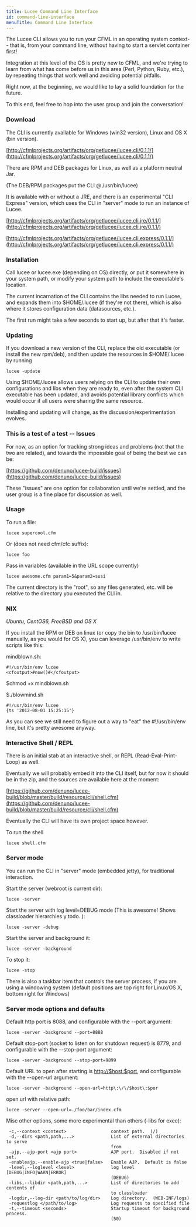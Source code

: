 ```yaml
---
title: Lucee Command Line Interface
id: command-line-interface
menuTitle: Command Line Interface
---
```


The Lucee CLI allows you to run your CFML in an operating system context-- that is, from your command line, without having to start a servlet container first!

Integration at this level of the OS is pretty new to CFML, and we're trying to learn from what has come before us in this area (Perl, Python, Ruby, etc.), by repeating things that work well and avoiding potential pitfalls.

Right now, at the beginning, we would like to lay a solid foundation for the future.

To this end, feel free to hop into the user group and join the conversation!

### Download ###

The CLI is currently available for Windows (win32 version), Linux and OS X (bin version).

[http://cfmlprojects.org/artifacts/org/getlucee/lucee.cli/0.1.1/](http://cfmlprojects.org/artifacts/org/getlucee/lucee.cli/0.1.1/)

There are RPM and DEB packages for Linux, as well as a platform neutral Jar.

(The DEB/RPM packages put the CLI @ /usr/bin/lucee)

It is available with or without a JRE, and there is an experimental "CLI Express" version, which uses the CLI in "server" mode to run an instance of Lucee.

[http://cfmlprojects.org/artifacts/org/getlucee/lucee.cli.jre/0.1.1/](http://cfmlprojects.org/artifacts/org/getlucee/lucee.cli.jre/0.1.1/)

[http://cfmlprojects.org/artifacts/org/getlucee/lucee.cli.express/0.1.1/](http://cfmlprojects.org/artifacts/org/getlucee/lucee.cli.express/0.1.1/)

### Installation ###

Call lucee or lucee.exe (depending on OS) directly, or put it somewhere in your system path, or modify your system path to include the executable's location.

The current incarnation of the CLI contains the libs needed to run Lucee, and expands them into $HOME/.lucee (if they're not there), which is also where it stores configuration data (datasources, etc.).

The first run might take a few seconds to start up, but after that it's faster.

### Updating ###

If you download a new version of the CLI, replace the old executable (or install the new rpm/deb), and then update the resources in $HOME/.lucee by running

```lucee
lucee -update
```

Using $HOME/.lucee allows users relying on the CLI to update their own configurations and libs when they are ready to, even after the system CLI executable has been updated, and avoids potential library conflicts which would occur if all users were sharing the same resource.

Installing and updating will change, as the discussion/experimentation evolves.

### This is a test of a test -- Issues ###

For now, as an option for tracking strong ideas and problems (not that the two are related), and towards the impossible goal of being the best we can be:

[https://github.com/denuno/lucee-build/issues](https://github.com/denuno/lucee-build/issues)

These "issues" are one option for collaboration until we're settled, and the user group is a fine place for discussion as well.

### Usage ###

To run a file:

```lucee
lucee supercool.cfm
```

Or (does not need cfm/cfc suffix):

```lucee
lucee foo
```

Pass in variables (available in the URL scope currently)

```lucee
lucee awesome.cfm param1=5&param2=susi
```

The current directory is the "root", so any files generated, etc. will be relative to the directory you executed the CLI in.

### NIX ###

*Ubuntu, CentOS6, FreeBSD and OS X*

If you install the RPM or DEB on linux (or copy the bin to /usr/bin/lucee manually, as you would for OS X), you can leverage /usr/bin/env to write scripts like this:

mindblown.sh:

```lucee
#!/usr/bin/env lucee
<cfoutput>#now()#</cfoutput>
```

$chmod +x mindblown.sh

$./blowmind.sh

```lucee
#!/usr/bin/env lucee
{ts '2012-08-01 15:25:15'}
```

As you can see we still need to figure out a way to "eat" the #!/usr/bin/env line, but it's pretty awesome anyway.

### Interactive Shell / REPL ###

There is an initial stab at an interactive shell, or REPL (Read-Eval-Print-Loop) as well.

Eventually we will probably embed it into the CLI itself, but for now it should be in the zip, and the sources are available here at the moment:

[https://github.com/denuno/lucee-build/blob/master/build/resource/cli/shell.cfm](https://github.com/denuno/lucee-build/blob/master/build/resource/cli/shell.cfm)

Eventually the CLI will have its own project space however.

To run the shell

```lucee
lucee shell.cfm
```

### Server mode ###

You can run the CLI in "server" mode (embedded jetty), for traditional interaction.

Start the server (webroot is current dir):

```lucee
lucee -server
```

Start the server with log level=DEBUG mode (This is awesome! Shows classloader hierarchies y todo. ):

```lucee
lucee -server -debug
```

Start the server and background it:

```lucee
lucee -server -background
```

To stop it:

```lucee
lucee -stop
```

There is also a taskbar item that controls the server process, if you are using a windowing system (default positions are top right for Linux/OS X, bottom right for Windows)

### Server mode options and defaults ###

Default http port is 8088, and configurable with the --port argument:

```lucee
lucee -server -background --port=8888
```

Default stop-port (socket to listen on for shutdown request) is 8779, and configurable with the --stop-port argument:

```lucee
lucee -server -background --stop-port=9899
```

Default URL to open after starting is <http://$host:$port>, and configurable with the --open-url argument:

```lucee
lucee -server -background --open-url=http\:\/\/$host\:$por
```

open url with relative path:

```lucee
lucee -server --open-url=./foo/bar/index.cfm
```

Misc other options, some more experimental than others (-libs for exec):

```lucee
 -c,--context <context>                 context path.  (/)
 -d,--dirs <path,path,...>              List of external directories to serve
                                        from
 -ajp,--ajp-port <ajp port>             AJP port.  Disabled if not set.
 -enableajp,--enable-ajp <true|false>   Enable AJP.  Default is false
 -level,--loglevel <level>              log level [DEBUG|INFO|WARN|ERROR]
                                        (DEBUG)
 -libs,--libdir <path,path,...>         List of directories to add contents of
                                        to classloader
 -logdir,--log-dir <path/to/log/dir>    Log directory.  (WEB-INF/logs)
 -requestlog </path/to/log>             Log requests to specified file
 -t,--timeout <seconds>                 Startup timeout for background process.
                                        (50)
```
